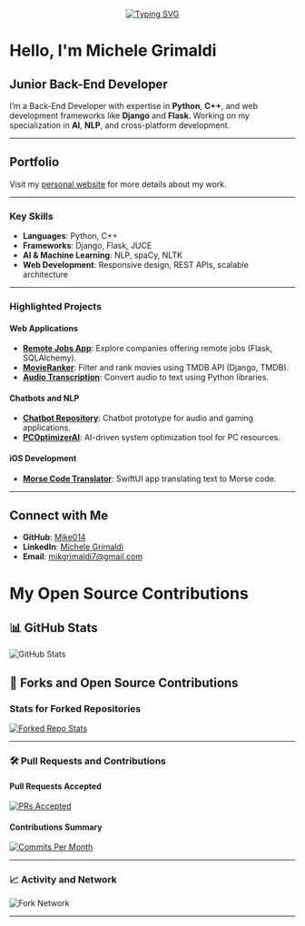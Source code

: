 <p align="center">
<a href="https://github.com/Mike014">
    <img src="https://readme-typing-svg.demolab.com?font=Georgia&size=18&duration=2000&pause=100&multiline=true&width=500&height=50&lines=Michele+Grimaldi;Back-End+Software+Developer;iOS+%7C+Web+%7C+AI+Development" alt="Typing SVG" />
</a>
</p>

# Hello, I'm Michele Grimaldi  
## Junior Back-End Developer  

I’m a Back-End Developer with expertise in **Python**, **C++**, and web development frameworks like **Django** and **Flask**. Working on my specialization in **AI**, **NLP**, and cross-platform development.

---

## **Portfolio**  
Visit my [personal website](https://mike014.github.io/mike014Portfolio/) for more details about my work.  

---

### **Key Skills**  

- **Languages**: Python, C++
- **Frameworks**: Django, Flask, JUCE  
- **AI & Machine Learning**: NLP, spaCy, NLTK
- **Web Development**: Responsive design, REST APIs, scalable architecture  

---

### **Highlighted Projects**

#### **Web Applications**
- [**Remote Jobs App**](https://remotejobsapp.onrender.com/): Explore companies offering remote jobs (Flask, SQLAlchemy).  
- [**MovieRanker**](https://github.com/Mike014/MovieRanker): Filter and rank movies using TMDB API (Django, TMDB).  
- [**Audio Transcription**](https://github.com/Mike014/Audio-Transcription): Convert audio to text using Python libraries.  

#### **Chatbots and NLP**
- [**Chatbot Repository**](https://github.com/Mike014/Chatbot): Chatbot prototype for audio and gaming applications.  
- [**PCOptimizerAI**](https://github.com/Mike014/PCOptimizerAI): AI-driven system optimization tool for PC resources.  

#### **iOS Development**
- [**Morse Code Translator**](https://github.com/Mike014/MorseCodeTranslator): SwiftUI app translating text to Morse code.  

---

## **Connect with Me**  

- **GitHub**: [Mike014](https://github.com/Mike014)  
- **LinkedIn**: [Michele Grimaldi](https://www.linkedin.com/in/michele-grimaldi-599b36280/)  
- **Email**: [mikgrimaldi7@gmail.com](mailto:mikgrimaldi7@gmail.com)

# My Open Source Contributions

## 📊 GitHub Stats
![GitHub Stats](https://github-readme-stats.vercel.app/api?username=Mike014&show_icons=true&theme=dark&count_private=true)

## 📂 Forks and Open Source Contributions

### Stats for Forked Repositories
[![Forked Repo Stats](https://github-readme-stats.vercel.app/api/pin/?username=Mike014&repo=ihatemoney&theme=dark)](https://github.com/Mike014/ihatemoney)

---

### 🛠️ **Pull Requests and Contributions**

#### **Pull Requests Accepted**
[![PRs Accepted](https://img.shields.io/github/issues-pr-closed/Mike014/ihatemoney?label=Accepted%20PRs)](https://github.com/Mike014/ihatemoney/pulls?q=is%3Apr+is%3Aclosed)

#### **Contributions Summary**
[![Commits Per Month](https://img.shields.io/github/commit-activity/m/Mike014/ihatemoney?label=Commits%20per%20Month)](https://github.com/Mike014/ihatemoney)

---

### 📈 **Activity and Network**
![Fork Network](https://ghchart.rshah.org/Mike014)

--- 






